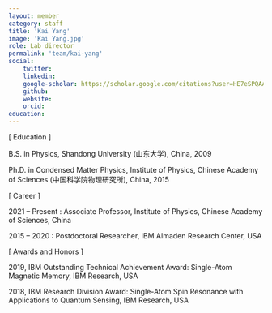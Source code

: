 ```yaml
---
layout: member
category: staff
title: 'Kai Yang'
image: 'Kai Yang.jpg'
role: Lab director
permalink: 'team/kai-yang'
social:
    twitter: 
    linkedin: 
    google-scholar: https://scholar.google.com/citations?user=HE7eSPQAAAAJ&hl=en
    github:
    website:
    orcid:
education:
---
```


[ Education ]

B.S. in Physics, Shandong University (山东大学), China, 2009

Ph.D. in Condensed Matter Physics, Institute of Physics, Chinese Academy of Sciences (中国科学院物理研究所), China, 2015

[ Career ]

2021 – Present : Associate Professor, Institute of Physics, Chinese Academy of Sciences, China

2015 – 2020 : Postdoctoral Researcher, IBM Almaden Research Center, USA

[ Awards and Honors ]

2019, IBM Outstanding Technical Achievement Award: Single-Atom Magnetic Memory, IBM Research, USA

2018, IBM Research Division Award: Single-Atom Spin Resonance with Applications to Quantum Sensing, IBM Research, USA
